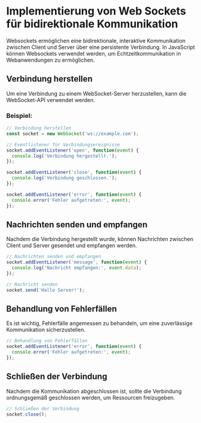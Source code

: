 # Implementierung von Web Sockets für bidirektionale Kommunikation

Websockets ermöglichen eine bidirektionale, interaktive Kommunikation zwischen Client und Server über eine persistente Verbindung. In JavaScript können Websockets verwendet werden, um Echtzeitkommunikation in Webanwendungen zu ermöglichen.

## Verbindung herstellen

Um eine Verbindung zu einem WebSocket-Server herzustellen, kann die WebSocket-API verwendet werden.

### Beispiel:

```javascript
// Verbindung herstellen
const socket = new WebSocket('ws://example.com');

// Eventlistener für Verbindungsereignisse
socket.addEventListener('open', function(event) {
  console.log('Verbindung hergestellt.');
});

socket.addEventListener('close', function(event) {
  console.log('Verbindung geschlossen.');
});

socket.addEventListener('error', function(event) {
  console.error('Fehler aufgetreten:', event);
});
```

## Nachrichten senden und empfangen

Nachdem die Verbindung hergestellt wurde, können Nachrichten zwischen Client und Server gesendet und empfangen werden.

```javascript
// Nachrichten senden und empfangen
socket.addEventListener('message', function(event) {
  console.log('Nachricht empfangen:', event.data);
});

// Nachricht senden
socket.send('Hallo Server!');
```

## Behandlung von Fehlerfällen

Es ist wichtig, Fehlerfälle angemessen zu behandeln, um eine zuverlässige Kommunikation sicherzustellen.

```javascript
// Behandlung von Fehlerfällen
socket.addEventListener('error', function(event) {
  console.error('Fehler aufgetreten:', event);
});
```

## Schließen der Verbindung

Nachdem die Kommunikation abgeschlossen ist, sollte die Verbindung ordnungsgemäß geschlossen werden, um Ressourcen freizugeben.

```javascript
// Schließen der Verbindung
socket.close();
```